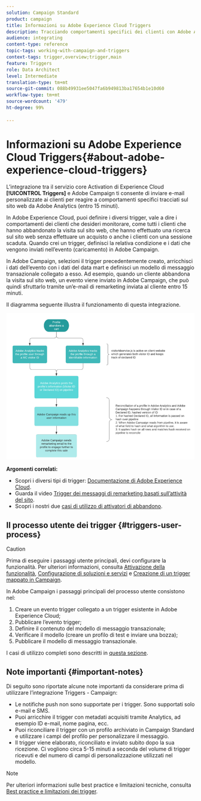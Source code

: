 ```yaml
---
solution: Campaign Standard
product: campaign
title: Informazioni su Adobe Experience Cloud Triggers
description: Tracciando comportamenti specifici dei clienti con Adobe Analytics, ora puoi inviare e-mail personalizzate ai clienti in Adobe Campaign.
audience: integrating
content-type: reference
topic-tags: working-with-campaign-and-triggers
context-tags: trigger,overview;trigger,main
feature: Triggers
role: Data Architect
level: Intermediate
translation-type: tm+mt
source-git-commit: 088b49931ee5047fa6b949813ba17654b1e10d60
workflow-type: tm+mt
source-wordcount: '479'
ht-degree: 99%

---
```



# Informazioni su Adobe Experience Cloud Triggers{#about-adobe-experience-cloud-triggers}

L’integrazione tra il servizio core Activation di Experience Cloud **[!UICONTROL Triggers]** e Adobe Campaign ti consente di inviare e-mail personalizzate ai clienti per reagire a comportamenti specifici tracciati sul sito web da Adobe Analytics (entro 15 minuti).

In Adobe Experience Cloud, puoi definire i diversi trigger, vale a dire i comportamenti dei clienti che desideri monitorare, come tutti i clienti che hanno abbandonato la visita sul sito web, che hanno effettuato una ricerca sul sito web senza effettuare un acquisto o anche i clienti con una sessione scaduta. Quando crei un trigger, definisci la relativa condizione e i dati che vengono inviati nell’evento (caricamento) in Adobe Campaign.

In Adobe Campaign, selezioni il trigger precedentemente creato, arricchisci i dati dell’evento con i dati del data mart e definisci un modello di messaggio transazionale collegato a esso. Ad esempio, quando un cliente abbandona la visita sul sito web, un evento viene inviato in Adobe Campaign, che può quindi sfruttarlo tramite un’e-mail di remarketing inviata al cliente entro 15 minuti.

Il diagramma seguente illustra il funzionamento di questa integrazione.

![](assets/triggers_diagram.png)

**Argomenti correlati:**

* Scopri i diversi tipi di trigger: [Documentazione di Adobe Experience Cloud](https://docs.adobe.com/content/help/it-IT/core-services/interface/activation/triggers.html).
* Guarda il video [Trigger dei messaggi di remarketing basati sull’attività del sito](https://helpx.adobe.com/it/marketing-cloud/how-to/email-marketing.html#step-two).
* Scopri i nostri due [casi di utilizzo di attivatori di abbandono](../../integrating/using/abandonment-triggers-use-cases.md).

## Il processo utente dei trigger {#triggers-user-process}

>[!CAUTION]
>
>Prima di eseguire i passaggi utente principali, devi configurare la funzionalità. Per ulteriori informazioni, consulta [Attivazione della funzionalità](../../integrating/using/configuring-triggers-in-experience-cloud.md#activating-the-functionality), [Configurazione di soluzioni e servizi](../../integrating/using/configuring-triggers-in-experience-cloud.md#configuring-solutions-and-services) e [Creazione di un trigger mappato in Campaign](../../integrating/using/using-triggers-in-campaign.md#creating-a-mapped-trigger-in-campaign).

In Adobe Campaign i passaggi principali del processo utente consistono nel:

1. Creare un evento trigger collegato a un trigger esistente in Adobe Experience Cloud;
1. Pubblicare l’evento trigger;
1. Definire il contenuto del modello di messaggio transazionale;
1. Verificare il modello (creare un profilo di test e inviare una bozza);
1. Pubblicare il modello di messaggio transazionale.

I casi di utilizzo completi sono descritti in [questa sezione](../../integrating/using/abandonment-triggers-use-cases.md).

## Note importanti {#important-notes}

Di seguito sono riportate alcune note importanti da considerare prima di utilizzare l’integrazione Triggers - Campaign:

* Le notifiche push non sono supportate per i trigger. Sono supportati solo e-mail e SMS.
* Puoi arricchire il trigger con metadati acquisiti tramite Analytics, ad esempio ID e-mail, nome pagina, ecc.
* Puoi riconciliare il trigger con un profilo archiviato in Campaign Standard e utilizzare i campi del profilo per personalizzare il messaggio.
* Il trigger viene elaborato, riconciliato e inviato subito dopo la sua ricezione. Ci vogliono circa 5-15 minuti a seconda del volume di trigger ricevuti e del numero di campi di personalizzazione utilizzati nel modello.

>[!NOTE]
>
>Per ulteriori informazioni sulle best practice e limitazioni tecniche, consulta [Best practice e limitazioni dei trigger](../../integrating/using/configuring-triggers-in-experience-cloud.md#triggers-best-practices-and-limitations).

